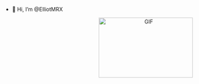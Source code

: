 - 👋 Hi, I’m @ElliotMRX

<div align="center">
 <img align="right" alt="GIF" src="https://media.giphy.com/media/3o7btPSUgEgcFybC36/giphy.gif?cid=790b76115852e1e2bbf53f428a09fb196c0c8a3b13f6bffa&rid=giphy.gif&ct=g" width="250" height="160" />
 
</div>
